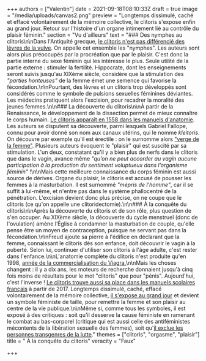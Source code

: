 +++
authors = ["Valentin"]
date = 2021-09-18T08:10:33Z
draft = true
image = "/media/uploads/canvas2.png"
preview = "Longtemps dissimulé, caché et effacé volontairement de la mémoire collective, le clitoris s'expose enfin au grand jour. Retour sur l'histoire d'un organe intimement lié au contrôle du plaisir féminin."
section = "Vu d'ailleurs"
text = "### Des nymphes au clitoris\n\nDans l'Antiquité grecque, [le clitoris n'est pas différencié des lèvres de la vulve](https://journals.openedition.org/chrhc/2483). On appelle cet ensemble les \"nymphes\". Les auteurs sont alors plus préoccupés par la procréation que par le plaisir. C'est donc la partie interne du sexe féminin qui les intéresse le plus. Seule utilité de la partie externe : stimuler la fertilité. Hippocrate, dont les enseignements seront suivis jusqu'au XIXème siècle, considère que la stimulation des _\"parties honteuses\"_ de la femme émet une semence qui favorise la fécondation.\n\nPourtant, des lèvres et un clitoris trop développés sont considérés comme le symbole de pulsions sexuelles féminines déviantes. Les médecins pratiquent alors l'excision, pour recadrer la moralité des jeunes femmes.\n\n### La découverte du clitoris\n\nÀ partir de la Renaissance, le développement de la dissection permet de mieux connaître le corps humain. [Le clitoris apparaît en 1558 dans les manuels d'anatomie](https://www.francetvinfo.fr/sante/maladie/le-clitoris-histoire-dune-omerta_2350657.html). Les auteurs se disputent sa découverte, parmi lesquels Gabriel Fallope, connu pour avoir donné son nom aux canaux utérins, qui le nomme _kleitoris_. On découvre par exemple qu'il est érectile : on le surnomme alors [\"verge de la femme\"](https://www.francetvinfo.fr/sante/sexo/video-cinq-points-communs-entre-le-clitoris-et-le-penis_4328923.html). Plusieurs auteurs évoquent le \"plaisir\" qui est suscité par sa stimulation. L'un deux, constatant qu'il y a bien plus de nerfs dans le clitoris que dans le vagin, avance même _\"qu’on ne peut accorder au vagin aucune participation à la production du sentiment voluptueux dans l’organisme féminin\"_ !\n\nMais cette meilleure connaissance du corps féminin est aussi source de dérives. Organe du plaisir, le clitoris est accusé de pousser les femmes à la masturbation. Il est surnommé _\"mépris de l'homme\"_, car il se suffit à lui-même, et n'entre pas dans le système phallocentré de la pénétration. L'excision devient donc plus précise, on ne coupe que le clitoris (ce qu'on appelle une clitoridectomie).\n\n### À la conquête du clitoris\n\nAprès la découverte du clitoris et de son rôle, plus question de s'en occuper. Au XIXème siècle, la découverte du cycle menstruel (donc de l'ovulation) amène l’Église à condamner la masturbation de couple, qu'elle pense être un moyen de contraception, puisque ne servant pas dans la fécondation.\n\nFreud ajoute sa pierre à l'édifice en déclarant que la femme, connaissant le clitoris dès son enfance, doit découvrir le vagin à la puberté. Selon lui, continuer d'utiliser son clitoris à l'âge adulte, c'est rester dans l'enfance.\n\nL'anatomie complète du clitoris n'est produite qu'en 1998, [année de la commercialisation du Viagra.](https://vimeo.com/32783601)\n\nMais les choses changent : il y a dix ans, les moteurs de recherche donnaient jusqu'à cinq fois moins de résultats pour le mot \"clitoris\" que pour \"pénis\". Aujourd'hui, c'est l'inverse ! [Le clitoris trouve aussi sa place dans les manuels scolaires français](https://www.ouest-france.fr/sciences/un-manuel-scolaire-represente-enfin-le-clitoris-correctement-5209851) à partir de 2017. Longtemps dissimulé, caché, effacé volontairement de la mémoire collective, [il s'expose au grand jour](https://www.lepoint.fr/societe/un-clitoris-geant-installe-au-trocadero-08-03-2021-2416873_23.php) et devient un symbole féministe de taille, pour remettre la femme et son plaisir au centre de la vie publique.\n\nMême si, comme tous les symboles, il est exposé à des critiques : soit qu'il desserve la cause féministe en ramenant le combat au bas-corporel (critique qui est aussi celle des antiféministes mécontents de la libération sexuelle des femmes), soit qu'[il exclue les personnes transgenres de la lutte](https://charliehebdo.fr/2020/01/societe/feminisme/enquete-transactivisme-ca-devient-impossible-parler-vagin-regles-clitoris/)."
themes = ["clitoris", "orgasme", "plaisir"]
title = " À la conquête du clitoris"
veracity = "Faux"

+++
